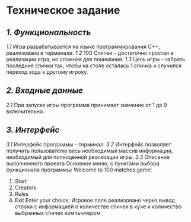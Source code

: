 # __Техническое задание__
## ___1. Функциональность___
_1.1_ Игра разрабатывается на языке программирования C++, реализована в терминале.
_1.2_ 100 Спичек – достаточно простая в реализации игра, но сложная для понимания.
_1.3_ Цель игры – забрать последние спички так, чтобы на столе осталась 1 спичка и
случился переход хода к другому игроку.
## ___2. Входные данные___
_2.1_ При запуске игры программа принимает значение от 1 до 9 включительно.
## ___3. Интерфейс___
_3.1_ Интерфейс программы – терминал.
_3.2_ Интерфейс позволяет получить пользователю весь необходимый массив информации, необходимый для полноценной реализации игры.
_3.3_ Описание выполненного проекта
Основное меню, с пунктами выбора функционала программы:
Welcome to 100 matches game!
1. Start
2. Creators
3. Rules
4. Exit
Enter your choice:
Игровое поле реализовано через вывод строки с информацией о количестве спичек в куче и количество выбранных спичек компьютером
